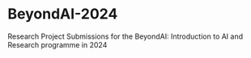 # BeyondAI-2024
Research Project Submissions for the BeyondAI: Introduction to AI and Research programme in 2024
